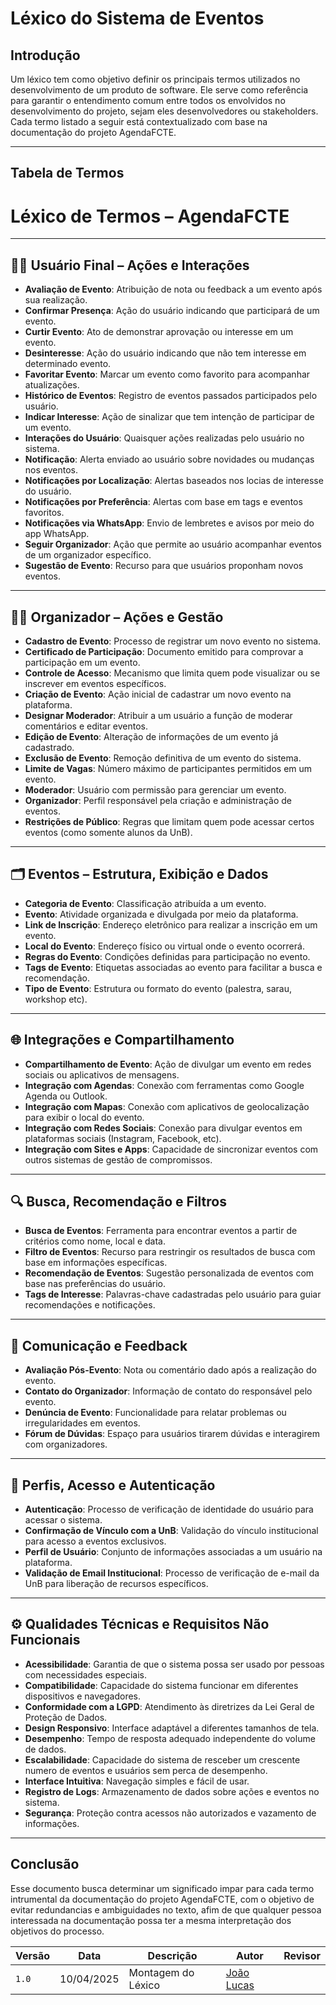 # Léxico do Sistema de Eventos

## Introdução

Um léxico tem como objetivo definir os principais termos utilizados no desenvolvimento de um produto de software. Ele serve como referência para garantir o entendimento comum entre todos os envolvidos no desenvolvimento do projeto, sejam eles desenvolvedores ou stakeholders. Cada termo listado a seguir está contextualizado com base na documentação do projeto AgendaFCTE.

---

## Tabela de Termos

# Léxico de Termos – AgendaFCTE

---

## 🧑‍💼 Usuário Final – Ações e Interações

- **Avaliação de Evento**: Atribuição de nota ou feedback a um evento após sua realização.
- **Confirmar Presença**: Ação do usuário indicando que participará de um evento.
- **Curtir Evento**: Ato de demonstrar aprovação ou interesse em um evento.
- **Desinteresse**: Ação do usuário indicando que não tem interesse em determinado evento.
- **Favoritar Evento**: Marcar um evento como favorito para acompanhar atualizações.
- **Histórico de Eventos**: Registro de eventos passados participados pelo usuário.
- **Indicar Interesse**: Ação de sinalizar que tem intenção de participar de um evento.
- **Interações do Usuário**: Quaisquer ações realizadas pelo usuário no sistema.
- **Notificação**: Alerta enviado ao usuário sobre novidades ou mudanças nos eventos.
- **Notificações por Localização**: Alertas baseados nos locias de interesse do usuário.
- **Notificações por Preferência**: Alertas com base em tags e eventos favoritos.
- **Notificações via WhatsApp**: Envio de lembretes e avisos por meio do app WhatsApp.
- **Seguir Organizador**: Ação que permite ao usuário acompanhar eventos de um organizador específico.
- **Sugestão de Evento**: Recurso para que usuários proponham novos eventos.

---

## 🧑‍🏫 Organizador – Ações e Gestão

- **Cadastro de Evento**: Processo de registrar um novo evento no sistema.
- **Certificado de Participação**: Documento emitido para comprovar a participação em um evento.
- **Controle de Acesso**: Mecanismo que limita quem pode visualizar ou se inscrever em eventos específicos.
- **Criação de Evento**: Ação inicial de cadastrar um novo evento na plataforma.
- **Designar Moderador**: Atribuir a um usuário a função de moderar comentários e editar eventos.
- **Edição de Evento**: Alteração de informações de um evento já cadastrado.
- **Exclusão de Evento**: Remoção definitiva de um evento do sistema.
- **Limite de Vagas**: Número máximo de participantes permitidos em um evento.
- **Moderador**: Usuário com permissão para gerenciar um evento.
- **Organizador**: Perfil responsável pela criação e administração de eventos.
- **Restrições de Público**: Regras que limitam quem pode acessar certos eventos (como somente alunos da UnB).

---

## 🗂️ Eventos – Estrutura, Exibição e Dados

- **Categoria de Evento**: Classificação atribuída a um evento.
- **Evento**: Atividade organizada e divulgada por meio da plataforma.
- **Link de Inscrição**: Endereço eletrônico para realizar a inscrição em um evento.
- **Local do Evento**: Endereço físico ou virtual onde o evento ocorrerá.
- **Regras do Evento**: Condições definidas para participação no evento.
- **Tags de Evento**: Etiquetas associadas ao evento para facilitar a busca e recomendação.
- **Tipo de Evento**: Estrutura ou formato do evento (palestra, sarau, workshop etc).

---

## 🌐 Integrações e Compartilhamento

- **Compartilhamento de Evento**: Ação de divulgar um evento em redes sociais ou aplicativos de mensagens.
- **Integração com Agendas**: Conexão com ferramentas como Google Agenda ou Outlook.
- **Integração com Mapas**: Conexão com aplicativos de geolocalização para exibir o local do evento.
- **Integração com Redes Sociais**: Conexão para divulgar eventos em plataformas sociais (Instagram, Facebook, etc).
- **Integração com Sites e Apps**: Capacidade de sincronizar eventos com outros sistemas de gestão de compromissos.

---

## 🔍 Busca, Recomendação e Filtros

- **Busca de Eventos**: Ferramenta para encontrar eventos a partir de critérios como nome, local e data.
- **Filtro de Eventos**: Recurso para restringir os resultados de busca com base em informações específicas.
- **Recomendação de Eventos**: Sugestão personalizada de eventos com base nas preferências do usuário.
- **Tags de Interesse**: Palavras-chave cadastradas pelo usuário para guiar recomendações e notificações.

---

## 💬 Comunicação e Feedback

- **Avaliação Pós-Evento**: Nota ou comentário dado após a realização do evento.
- **Contato do Organizador**: Informação de contato do responsável pelo evento.
- **Denúncia de Evento**: Funcionalidade para relatar problemas ou irregularidades em eventos.
- **Fórum de Dúvidas**: Espaço para usuários tirarem dúvidas e interagirem com organizadores.

---

## 🔐 Perfis, Acesso e Autenticação

- **Autenticação**: Processo de verificação de identidade do usuário para acessar o sistema.
- **Confirmação de Vínculo com a UnB**: Validação do vínculo institucional para acesso a eventos exclusivos.
- **Perfil de Usuário**: Conjunto de informações associadas a um usuário na plataforma.
- **Validação de Email Institucional**: Processo de verificação de e-mail da UnB para liberação de recursos específicos.

---

## ⚙️ Qualidades Técnicas e Requisitos Não Funcionais

- **Acessibilidade**: Garantia de que o sistema possa ser usado por pessoas com necessidades especiais.
- **Compatibilidade**: Capacidade do sistema funcionar em diferentes dispositivos e navegadores.
- **Conformidade com a LGPD**: Atendimento às diretrizes da Lei Geral de Proteção de Dados.
- **Design Responsivo**: Interface adaptável a diferentes tamanhos de tela.
- **Desempenho**: Tempo de resposta adequado independente do volume de dados.
- **Escalabilidade**: Capacidade do sistema de resceber um crescente numero de eventos e usuários sem perca de desempenho.
- **Interface Intuitiva**: Navegação simples e fácil de usar.
- **Registro de Logs**: Armazenamento de dados sobre ações e eventos no sistema.
- **Segurança**: Proteção contra acessos não autorizados e vazamento de informações.

---


## Conclusão

Esse documento busca determinar um significado impar para cada termo intrumental da documentação do projeto AgendaFCTE, com o objetivo de evitar redundancias e ambiguidades no texto, afim de que qualquer pessoa interessada na documentação possa ter a mesma interpretação dos objetivos do processo.


| Versão | Data       | Descrição             | Autor                                         | Revisor                                     |
|--------|------------|-----------------------|-----------------------------------------------|---------------------------------------------|
| `1.0`    | 10/04/2025 | Montagem do Léxico  | [João Lucas](https://github.com/joaolucas102) |   |
